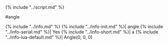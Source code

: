 {% include "../script.md" %}

#angle

{% include "../info.md" %}
{% include "../info-init.md" %}| angle
{% include "../info-serial.md" %}| Yes
{% include "../info-short.md" %}| a
{% include "../info-lua-default.md" %}| Angle(0, 0, 0)


